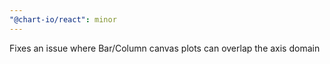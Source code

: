 ```yaml
---
"@chart-io/react": minor
---
```


Fixes an issue where Bar/Column canvas plots can overlap the axis domain
